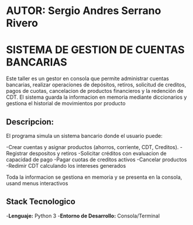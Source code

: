 # AUTOR: Sergio Andres Serrano Rivero


# SISTEMA DE GESTION DE CUENTAS BANCARIAS 

Este taller es un gestor en consola que permite  administrar cuentas bancarias,
realizar operaciones de depósitos, retiros, solicitud de creditos, pagos de cuotas,
cancelacion de productos financieros y la redención de CDT.
El sistema guarda la informacion en memoria mediante diccionarios y gestiona 
el historial de movimientos por producto

## Descripcion: 
El programa simula un sistema bancario donde el usuario puede:

-Crear cuentas y asignar productos (ahorros, corriente, CDT, Creditos).
-Registrar despositos y retiros
-Solicitar créditos con evaluacion de capacidad de pago
-Pagar cuotas de creditos activos
-Cancelar productos
-Redimir CDT calculando los intereses generados

Toda la informacion se gestiona en memoria y se presenta en la consola, usand menus interactivos


## Stack Tecnologico
-**Lenguaje:** Python 3
-**Entorno de Desarrollo:** Consola/Terminal




